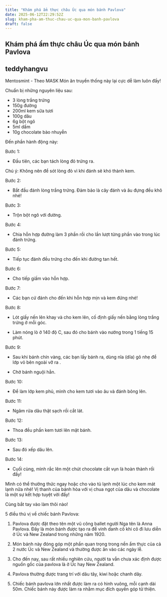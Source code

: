 ```yaml
---
title: "Khám phá ẩm thực châu Úc qua món bánh Pavlova"
date: 2025-06-12T22:29:52Z
slug: kham-pha-am-thuc-chau-uc-qua-mon-banh-pavlova
draft: false
---
```


## Khám phá ẩm thực châu Úc qua món bánh Pavlova

## teddyhangvu

Mentosmint - Theo MASK
Món ăn truyền thống này lại cực dễ làm luôn đấy!


Chuẩn bị những nguyên liệu sau:



- 3 lòng trắng trứng
- 150g đường 
- 200ml kem sữa tươi 
- 100g dâu
- 6g bột ngô 
- 5ml dấm
- 10g chocolate bào nhuyễn 
 
 
Đến phần hành động này: 



 
 
Bước 1:

- Đầu tiên, các bạn tách lòng đỏ trứng ra.

Chú ý: Không nên để sót lòng đỏ vì khi đánh sẽ khó thành kem.


 
 
Bước 2:

- Bắt đầu đánh lòng trắng trứng. Đảm bảo là cây đánh và âu đựng đều khô nhé!


 
 
Bước 3:

- Trộn bột ngô với đường.


 
 
Bước 4:

- Chia hỗn hợp đường làm 3 phần rồi cho lần lượt từng phần vào trong lúc đánh trứng.


 
 
Bước 5:

- Tiếp tục đánh đều trứng cho đến khi đường tan hết.


 
 
Bước 6:

- Cho tiếp giấm vào hỗn hợp.


 
 
Bước 7:

- Các bạn cứ đánh cho đến khi hỗn hợp mịn và kem đứng nhé!


Bước 8:

- Lót giấy nến lên khay và cho kem lên, cố định giấy nến bằng lòng trắng trứng ở mỗi góc.

- Làm nóng lò ở 140 độ C, sau đó cho bánh vào nướng trong 1 tiếng 15 phút.


 
 


 
 
Bước 9:

- Sau khi bánh chín vàng, các bạn lấy bánh ra, dùng nĩa (dĩa) gõ nhẹ để lớp vỏ bên ngoài vỡ ra . 

- Chờ bánh nguội hẳn.


Bước 10:

- Để làm lớp kem phủ, mình cho kem tươi vào âu và đánh bông lên.


 
 


 
 
Bước 11:

- Ngâm rửa dâu thật sạch rồi cắt lát.


 
 
Bước 12:

- Thoa đều phần kem tươi lên mặt bánh.


 
 
Bước 13:

- Sau đó xếp dâu lên.


Bước 14:

- Cuối cùng, mình rắc lên một chút chocolate cắt vụn là hoàn thành rồi đấy!
 
Mình có thể thưởng thức ngay hoặc cho vào tủ lạnh một lúc cho kem mát lạnh nữa nhé!
Vị thanh của bánh hòa với vị chua ngọt của dâu và chocolate là một sự kết hợp tuyệt vời đấy!



Cùng bắt tay vào làm thôi nào!

5 điều thú vị về chiếc bánh Pavlova:
1. Pavlova được đặt theo tên một vũ công ballet người Nga tên là Anna Pavlova. Đây là món bánh được tạo ra để vinh danh cô khi cô đi lưu diễn ở Úc và New Zealand trong những năm 1920.

2. Món bánh này đóng góp một phần quan trọng trong nền ẩm thực của cả 2 nước Úc và New Zealand và thường được ăn vào các ngày lễ.

3. Cho đến nay, sau rất nhiều nghiên cứu, người ta vẫn chưa xác định được nguồn gốc của pavlova là ở Úc hay New Zealand.

4. Pavlova thường được trang trí với dâu tây, kiwi hoặc chanh dây.

5. Chiếc bánh pavlova lớn nhất được làm ra có hình vuông, mỗi cạnh dài 50m. Chiếc bánh này được làm ra nhằm mục đích quyên góp từ thiện.